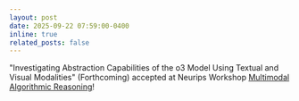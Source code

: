 ```yaml
---
layout: post
date: 2025-09-22 07:59:00-0400
inline: true
related_posts: false
---
```


"Investigating Abstraction Capabilities of the o3 Model Using Textual and Visual Modalities" (Forthcoming) accepted at Neurips Workshop [Multimodal Algorithmic Reasoning](https://marworkshop.github.io/neurips25/)!
